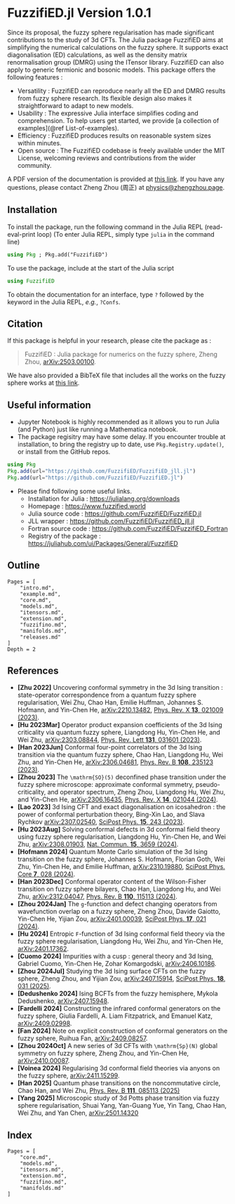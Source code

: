 # FuzzifiED.jl Version 1.0.1

Since its proposal, the fuzzy sphere regularisation has made significant contributions to the study of 3d CFTs. The Julia package FuzzifiED aims at simplifying the numerical calculations on the fuzzy sphere. It supports exact diagonalisation (ED) calculations, as well as the density matrix renormalisation group (DMRG) using the ITensor library. FuzzifiED can also apply to generic fermionic and bosonic models. This package offers the following features : 

* Versatility : FuzzifiED can reproduce nearly all the ED and DMRG results from fuzzy sphere research. Its flexible design also makes it straightforward to adapt to new models.
* Usability : The expressive Julia interface simplifies coding and comprehension. To help users get started, we provide [a collection of examples](@ref List-of-examples).
* Efficiency : FuzzifiED produces results on reasonable system sizes within minutes.
* Open source : The FuzzifiED codebase is freely available under the MIT License, welcoming reviews and contributions from the wider community.

A PDF version of the documentation is provided at [this link](https://docs.fuzzified.world/assets/FuzzifiED_Documentation.pdf). If you have any questions, please contact Zheng Zhou (周正) at [physics@zhengzhou.page](mailto:physics@zhengzhou.page).

## Installation

To install the package, run the following command in the Julia REPL (read-eval-print loop) (To enter Julia REPL, simply type `julia` in the command line) 
```julia
using Pkg ; Pkg.add("FuzzifiED")
```
To use the package, include at the start of the Julia script
```julia
using FuzzifiED
```
To obtain the documentation for an interface, type `?` followed by the keyword in the Julia REPL, _e.g._, `?Confs`.

## Citation

If this package is helpful in your research, please cite the package as : 

> FuzzifiED : Julia package for numerics on the fuzzy sphere, Zheng Zhou, [arXiv:2503.00100](https://arxiv.org/abs/2503.00100).

We have also provided a BibTeX file that includes all the works on the fuzzy sphere works at [this link](https://docs.fuzzified.world/assets/bib_fuzzy.bib).

## Useful information

* Jupyter Notebook is highly recommended as it allows you to run Julia (and Python) just like running a Mathematica notebook.
* The package regisitry may have some delay. If you encounter trouble at installation, to bring the registry up to date, use `Pkg.Registry.update()`, or install from the GitHub repos.
```Julia
using Pkg
Pkg.add(url="https://github.com/FuzzifiED/FuzzifiED_jll.jl")
Pkg.add(url="https://github.com/FuzzifiED/FuzzifiED.jl")
```
* Please find following some useful links.
    - Installation for Julia : <https://julialang.org/downloads>
    - Homepage : <https://www.fuzzified.world>
    - Julia source code : <https://github.com/FuzzifiED/FuzzifiED.jl>
    - JLL wrapper : <https://github.com/FuzzifiED/FuzzifiED_jll.jl>
    - Fortran source code : <https://github.com/FuzzifiED/FuzzifiED_Fortran>
    - Registry of the package : <https://juliahub.com/ui/Packages/General/FuzzifiED>

## Outline 

```@contents
Pages = [
    "intro.md",
    "example.md",
    "core.md",
    "models.md",
    "itensors.md",
    "extension.md",
    "fuzzifino.md",
    "manifolds.md",
    "releases.md"
]
Depth = 2
```

## References

* __[Zhu 2022]__ Uncovering conformal symmetry in the 3d Ising transition : state-operator correspondence from a quantum fuzzy sphere regularisation, Wei Zhu, Chao Han, Emilie Huffman, Johannes S. Hofmann, and Yin-Chen He, [arXiv:2210.13482](https://arxiv.org/abs/2210.13482), [Phys. Rev. X __13__, 021009 (2023)](https://doi.org/10.1103/PhysRevX.13.021009).
* __[Hu 2023Mar]__ Operator product expansion coefficients of the 3d Ising criticality via quantum fuzzy sphere, Liangdong Hu, Yin-Chen He, and Wei Zhu, [arXiv:2303.08844](https://arxiv.org/abs/2303.08844), [Phys. Rev. Lett __131__, 031601 (2023)](https://doi.org/10.1103/PhysRevLett.131.031601).
* __[Han 2023Jun]__ Conformal four-point correlators of the 3d Ising transition via the quantum fuzzy sphere, Chao Han, Liangdong Hu, Wei Zhu, and Yin-Chen He, [arXiv:2306.04681](https://arxiv.org/abs/2306.04681), [Phys. Rev. B __108__, 235123 (2023)](https://doi.org/10.1103/PhysRevB.108.235123).
* __[Zhou 2023]__ The ``\mathrm{SO}(5)`` deconfined phase transition under the fuzzy sphere microscope: approximate conformal symmetry, pseudo-criticality, and operator spectrum, Zheng Zhou, Liangdong Hu, Wei Zhu, and Yin-Chen He, [arXiv:2306.16435](https://arxiv.org/abs/2306.16435), [Phys. Rev. X __14__, 021044 (2024)](https://doi.org/10.1103/PhysRevX.14.021044).
* __[Lao 2023]__ 3d Ising CFT and exact diagonalisation on icosahedron : the power of conformal perturbation theory, Bing-Xin Lao, and Slava Rychkov [arXiv:2307.02540](https://arxiv.org/abs/2307.02540), [SciPost Phys. __15__, 243 (2023)](https://doi.org/10.21468/SciPostPhys.15.6.243).
* __[Hu 2023Aug]__ Solving conformal defects in 3d conformal field theory using fuzzy sphere regularisation, Liangdong Hu, Yin-Chen He, and Wei Zhu, [arXiv:2308.01903](https://arxiv.org/abs/2308.01903), [Nat. Commun. __15__, 3659 (2024)](https://doi.org/10.1038/s41467-024-47978-y).
* __[Hofmann 2024]__ Quantum Monte Carlo simulation of the 3d Ising transition on the fuzzy sphere, Johannes S. Hofmann, Florian Goth, Wei Zhu, Yin-Chen He, and Emilie Huffman, [arXiv:2310.19880](https://arxiv.org/abs/2310.19880), [SciPost Phys. Core __7__, 028 (2024)](https://doi.org/10.21468/SciPostPhysCore.7.2.028).
* __[Han 2023Dec]__ Conformal operator content of the Wilson-Fisher transition on fuzzy sphere bilayers, Chao Han, Liangdong Hu, and Wei Zhu, [arXiv:2312.04047](https://arxiv.org/abs/2312.04047), [Phys. Rev. B __110__, 115113 (2024)](https://doi.org/10.1103/PhysRevB.110.115113).
* __[Zhou 2024Jan]__ The ``g``-function and defect changing operators from wavefunction overlap on a fuzzy sphere, Zheng Zhou, Davide Gaiotto, Yin-Chen He, Yijian Zou, [arXiv:2401.00039](https://arxiv.org/abs/2401.00039), [SciPost Phys. __17__, 021 (2024)](https://doi.org/10.21468/SciPostPhys.17.1.021).
* __[Hu 2024]__ Entropic ``F``-function of 3d Ising conformal field theory via the fuzzy sphere regularisation, Liangdong Hu, Wei Zhu, and Yin-Chen He, [arXiv:2401.17362](https://arxiv.org/abs/2401.17362).
* __[Cuomo 2024]__ Impurities with a cusp : general theory and 3d Ising, Gabriel Cuomo, Yin-Chen He, Zohar Komargodski, [arXiv:2406.10186](https://arxiv.org/abs/2406.10186). 
* __[Zhou 2024Jul]__ Studying the 3d Ising surface CFTs on the fuzzy sphere, Zheng Zhou, and Yijian Zou, [arXiv:2407.15914](https://arxiv.org/abs/2407.15914), [SciPost Phys. __18__, 031 (2025)](https://doi.org/10.21468/SciPostPhys.18.1.031).
* __[Dedushenko 2024]__ Ising BCFTs from the fuzzy hemisphere, Mykola Dedushenko, [arXiv:2407.15948](https://arxiv.org/abs/2407.15948).
* __[Fardelli 2024]__ Constructing the infrared conformal generators on the fuzzy sphere, Giulia Fardelli, A. Liam Fitzpatrick, and Emanuel Katz, [arXiv:2409.02998](https://arxiv.org/abs/2409.02998).
* __[Fan 2024]__ Note on explicit construction of conformal generators on the fuzzy sphere, Ruihua Fan, [arXiv:2409.08257](https://arxiv.org/abs/2409.08257).
* __[Zhou 2024Oct]__ A new series of 3d CFTs with ``\mathrm{Sp}(N)`` global symmetry on fuzzy sphere, Zheng Zhou, and Yin-Chen He, [arXiv:2410.00087](https://arxiv.org/abs/2410.00087).
* __[Voinea 2024]__ Regularising 3d conformal field theories via anyons on the fuzzy sphere, [arXiv:2411.15299](https://arxiv.org/abs/2411.15299).
* __[Han 2025]__ Quantum phase transitions on the noncommutative circle, Chao Han, and Wei Zhu, [Phys. Rev. B __111__, 085113 (2025)](https://doi.org/10.1103/PhysRevB.111.085113)
* __[Yang 2025]__ Microscopic study of 3d Potts phase transition via fuzzy sphere regularisation, Shuai Yang, Yan-Guang Yue, Yin Tang, Chao Han, Wei Zhu, and Yan Chen, [arXiv:2501.14320](https://arxiv.org/abs/2501.14320)

## Index 

```@index
Pages = [
    "core.md",
    "models.md",
    "itensors.md",
    "extension.md",
    "fuzzifino.md",
    "manifolds.md"
]
```
